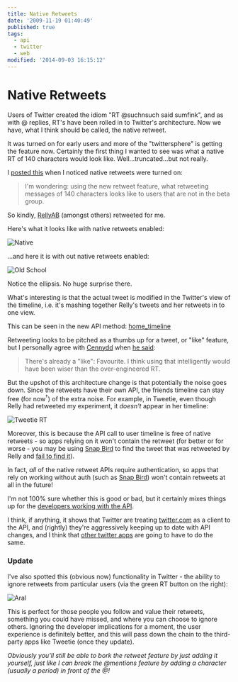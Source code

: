 ```yaml
---
title: Native Retweets
date: '2009-11-19 01:40:49'
published: true
tags:
  - api
  - twitter
  - web
modified: '2014-09-03 16:15:12'
---
```

# Native Retweets

Users of Twitter created the idiom "RT @suchnsuch said sumfink", and as with @ replies, RT's have been rolled in to Twitter's architecture.  Now we have, what I think should be called, the native retweet.

It was turned on for early users and more of the "twittersphere" is getting the feature now.  Certainly the first thing I wanted to see was what a native RT of 140 characters would look like. Well...truncated...but not really.

<!--more-->

I [posted this](http://twitter.com/rem/status/5841873578) when I noticed native retweets were turned on:

> I'm wondering: using the new retweet feature, what retweeting messages of 140 characters looks like to users that are not in the beta group.

So kindly, [RellyAB](http://twitter.com/rellyab) (amongst others) retweeted for me.

Here's what it looks like with native retweets enabled:

![Native](/images/native.png)

...and here it is with out native retweets enabled:

![Old School](/images/oldschool.png)

Notice the ellipsis. No huge surprise there.

What's interesting is that the actual tweet is modified in the Twitter's view of the timeline, i.e. it's mashing together Relly's tweets and her retweets in to one view.

This can be seen in the new API method: [home\_timeline](http://apiwiki.twitter.com/Twitter-REST-API-Method%3A-statuses-home_timeline)

Retweeting looks to be pitched as a thumbs up for a tweet, or "like" feature, but I personally agree with [Cennydd](http://twitter.com/cennydd) when [he said](http://twitter.com/Cennydd/status/5841743636):

> There's already a "like": Favourite. I think using that intelligently would have been wiser than the over-engineered RT.

But the upshot of this architecture change is that potentially the noise goes down.  Since the retweets have their own API, the friends timeline can stay free (for now<sup>&dagger;</sup>) of the extra noise.  For example, in Tweetie, even though Relly had retweeted my experiment, it *doesn't* appear in her timeline:

![Tweetie RT](/images/tweetie.png)

Moreover, this is because the API call to user timeline is free of native retweets - so apps relying on it won't contain the retweet (for better or for worse - you may be using [Snap Bird](http://snapbird.org) to find the tweet that was retweeted by Relly and [fail to find it](http://snapbird.org/rellyab/140)).

In fact, *all* of the native retweet APIs require authentication, so apps that rely on working without auth (such as [Snap Bird](http://snapbird.org)) won't contain retweets at all in the future!

I'm not 100% sure whether this is good or bad, but it certainly mixes things up for the [developers working with the API](http://twitter.com/nuxnix/uk-twitterati).

I think, if anything, it shows that Twitter are treating [twitter.com](http://twitter.com) as a client to the API, and (rightly) they're aggressively keeping up to date with API changes, and I think that [other twitter apps](http://www.atebits.com/tweetie-mac/) are going to have to do the same.

### Update

I've also spotted this (obvious now) functionality in Twitter - the ability to ignore retweets from particular users (via the green RT button on the right):

![Aral](/images/aral.png)

This is perfect for those people you follow and value their retweets, something you could have missed, and where you can choose to ignore others. Ignoring the developer implications for a moment, the user experience is definitely better, and this will pass down the chain to the third-party apps like Tweetie (once they update).

<em>Obviously you'll still be able to bork the retweet feature by just adding it yourself, just like I can break the @mentions feature by adding a character (usually a period) in front of the @!</em>
